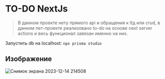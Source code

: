 # TO-DO NextJs

> В данном проекте нету прямого api и обращения к бд или crud, в данном пет-проекте реализовано to-do на основе next server actions
и весь функционал завязан именно на них.

Запустить db на localhost: `npx prisma studio`

## Изображение
![Снимок экрана 2023-12-14 214508](https://github.com/root9464/NextJs_Todos/assets/104570588/13e1c604-f4da-440a-b7ba-35d255340462)
